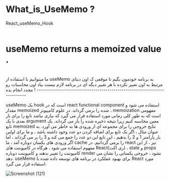 # What_is_UseMemo ?

React_useMemo_Hook
<br><br>

<h1>useMemo returns a memoized value . </h1>
<br>
ما میتوانیم با استفاده از useMemo به برنامه خودمون بگیم تا موقعی ک اون دیتای مرتبط به اون تغییر نکرده با هر تغییر دیگه ای در برنامه لازم نیست بیاد اون محاسبات رو مجدد انجام بده !
-------------------------------------------------------------------------


useMemo یک hook است که در react functional component استفاده می شود و مقدار memoized شده را برمی گرداند. در علوم کامپیوتر ، memoization مفهومی است که به طور کلی زمانی مورد استفاده قرار می گیرد که نیازی نباشد تابع را برای بار بعدی با یک argument معین محاسبه کنیم زیرا نتیجه ذخیره شده را باز می گرداند. یک تابع memoized نتایج خروجی را برای مجموعه ای از ورودی ها به خاطر می آورد. به عنوان مثال ، اگر یک تابع برای اضافه کردن دو عدد وجود داشته باشد ، و ما برای اولین بار پارامتر 1 و 2 را بدهیم ، این تابع این دو عدد را جمع می کند و 3 را بر می گرداند ، اما اگر ورودی های یکسان دوباره آمد ، ما cache را برمی گردانیم. در react نیز ، از این مفهوم استفاده می شود ، هرگاه در کامپوننت های React(ری اکت) ، state و props کامپوننت را تغییر ندهند و کامپوننت دوباره render نشود ، خروجی یکسانی را نشان می دهد. useMemo برای بهبود عملکرد در برنامه های توسعه داده شده با React مورد استفاده قرار می گیرد.

![Screenshot (121)](https://github.com/hamedAbdollahzade/Practice--Learning/assets/137279292/0f3f87b2-d19a-44d7-b6db-830c4e406674)
